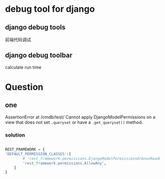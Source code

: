 # debug tool for django

## django debug tools
前端代码调试


## django debug toolbar
calculate run time



# Question
## one
AssertionError at /cmdb/test/
Cannot apply DjangoModelPermissions on a view that does not set `.queryset` or have a `.get_queryset()` method.

### solution
```python

REST_FRAMEWORK = {
'DEFAULT_PERMISSION_CLASSES':[
		# 'rest_framework.permissions.DjangoModelPermissionsOrAnonReadOnly',
		'rest_framework.permissions.AllowAny',
	]
}
```
